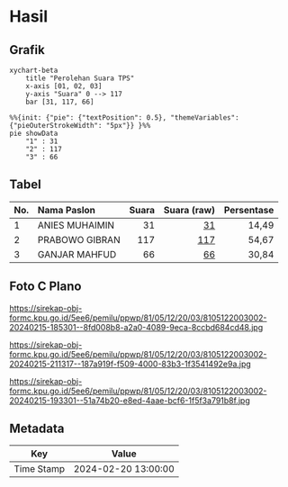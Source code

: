# Hasil

## Grafik

```mermaid
xychart-beta
    title "Perolehan Suara TPS"
    x-axis [01, 02, 03]
    y-axis "Suara" 0 --> 117
    bar [31, 117, 66]
```

```mermaid
%%{init: {"pie": {"textPosition": 0.5}, "themeVariables": {"pieOuterStrokeWidth": "5px"}} }%%
pie showData
    "1" : 31
    "2" : 117
    "3" : 66
```

## Tabel

| No. | Nama Paslon    | Suara | Suara (raw) | Persentase |
|:--- |:-------------- | -----:| -----------:| ----------:|
| 1   | ANIES MUHAIMIN | 31    | [31][p-1]   | 14,49      |
| 2   | PRABOWO GIBRAN | 117   | [117][p-2]  | 54,67      |
| 3   | GANJAR MAHFUD  | 66    | [66][p-3]   | 30,84      |


[p-1]: https://github.com/gigit-pemilu/pemilu-2024-81-maluku/blob/main/pilpres/hitung-suara/sub/81-maluku/sub/05-seram-bagian-timur/sub/12-bula-barat/sub/2003-waematakabo/sub/002-tps/sub/paslon-1.txt
[p-2]: https://github.com/gigit-pemilu/pemilu-2024-81-maluku/blob/main/pilpres/hitung-suara/sub/81-maluku/sub/05-seram-bagian-timur/sub/12-bula-barat/sub/2003-waematakabo/sub/002-tps/sub/paslon-2.txt
[p-3]: https://github.com/gigit-pemilu/pemilu-2024-81-maluku/blob/main/pilpres/hitung-suara/sub/81-maluku/sub/05-seram-bagian-timur/sub/12-bula-barat/sub/2003-waematakabo/sub/002-tps/sub/paslon-3.txt

## Foto C Plano

https://sirekap-obj-formc.kpu.go.id/5ee6/pemilu/ppwp/81/05/12/20/03/8105122003002-20240215-185301--8fd008b8-a2a0-4089-9eca-8ccbd684cd48.jpg

https://sirekap-obj-formc.kpu.go.id/5ee6/pemilu/ppwp/81/05/12/20/03/8105122003002-20240215-211317--187a919f-f509-4000-83b3-1f3541492e9a.jpg

https://sirekap-obj-formc.kpu.go.id/5ee6/pemilu/ppwp/81/05/12/20/03/8105122003002-20240215-193301--51a74b20-e8ed-4aae-bcf6-1f5f3a791b8f.jpg


## Metadata

| Key        | Value               |
| ---------- | ------------------- |
| Time Stamp | 2024-02-20 13:00:00 |



